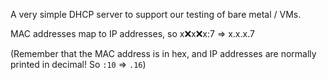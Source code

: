 A very simple DHCP server to support our testing of bare metal / VMs.

MAC addresses map to IP addresses, so x:x:x:x:x:7 => x.x.x.7

(Remember that the MAC address is in hex, and IP addresses are normally printed in decimal!  So `:10` => `.16`)